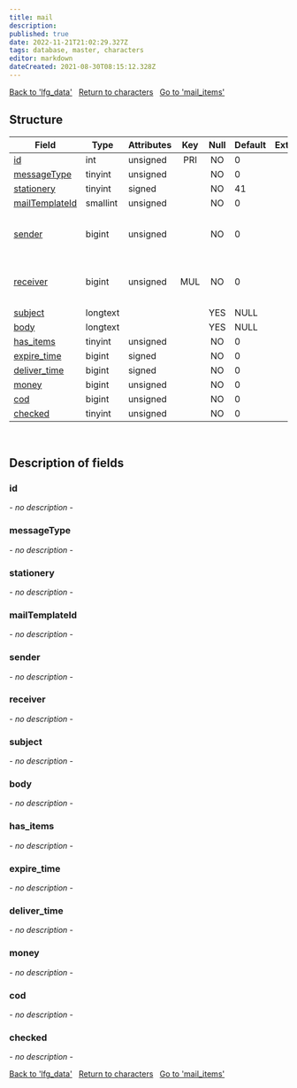 ```yaml
---
title: mail
description: 
published: true
date: 2022-11-21T21:02:29.327Z
tags: database, master, characters
editor: markdown
dateCreated: 2021-08-30T08:15:12.328Z
---
```


<a href="https://trinitycore.info/en/database/master/characters/lfg_data" class="mt-5 v-btn v-btn--depressed v-btn--flat v-btn--outlined theme--light v-size--default darkblue--text text--lighten-3"><span class="v-btn__content"><i aria-hidden="true" class="v-icon notranslate v-icon--left mdi mdi-arrow-left theme--light"></i><span>Back to 'lfg_data'</span></span></a>&nbsp;&nbsp;&nbsp;<a href="https://trinitycore.info/en/database/master/characters/home" class="mt-5 v-btn v-btn--depressed v-btn--flat v-btn--outlined theme--light v-size--default darkblue--text text--lighten-3"><span class="v-btn__content"><i aria-hidden="true" class="v-icon notranslate v-icon--left mdi mdi-home-outline theme--light"></i><span>Return to characters</span></span></a>&nbsp;&nbsp;&nbsp;<a href="https://trinitycore.info/en/database/master/characters/mail_items" class="mt-5 v-btn v-btn--depressed v-btn--flat v-btn--outlined theme--light v-size--default darkblue--text text--lighten-3"><span class="v-btn__content"><span>Go to 'mail_items'</span><i aria-hidden="true" class="v-icon notranslate v-icon--right mdi mdi-arrow-right theme--light"></i></span></a>

## Structure

| Field | Type | Attributes | Key | Null | Default | Extra | Comment |
| --- | --- | --- | :---: | :---: | --- | --- | --- |
| [id](#id) | int | unsigned | PRI | NO | 0 |  | Identifier |
| [messageType](#messagetype) | tinyint | unsigned |  | NO | 0 |  |  |
| [stationery](#stationery) | tinyint | signed |  | NO | 41 |  |  |
| [mailTemplateId](#mailtemplateid) | smallint | unsigned |  | NO | 0 |  |  |
| [sender](#sender) | bigint | unsigned |  | NO | 0 |  | Character Global Unique Identifier |
| [receiver](#receiver) | bigint | unsigned | MUL | NO | 0 |  | Character Global Unique Identifier |
| [subject](#subject) | longtext |  |  | YES | NULL |  |  |
| [body](#body) | longtext |  |  | YES | NULL |  |  |
| [has_items](#has_items) | tinyint | unsigned |  | NO | 0 |  |  |
| [expire_time](#expire_time) | bigint | signed |  | NO | 0 |  |  |
| [deliver_time](#deliver_time) | bigint | signed |  | NO | 0 |  |  |
| [money](#money) | bigint | unsigned |  | NO | 0 |  |  |
| [cod](#cod) | bigint | unsigned |  | NO | 0 |  |  |
| [checked](#checked) | tinyint | unsigned |  | NO | 0 |  |  |
&nbsp;
## Description of fields

### id
*- no description -*
&nbsp;

### messageType
*- no description -*
&nbsp;

### stationery
*- no description -*
&nbsp;

### mailTemplateId
*- no description -*
&nbsp;

### sender
*- no description -*
&nbsp;

### receiver
*- no description -*
&nbsp;

### subject
*- no description -*
&nbsp;

### body
*- no description -*
&nbsp;

### has_items
*- no description -*
&nbsp;

### expire_time
*- no description -*
&nbsp;

### deliver_time
*- no description -*
&nbsp;

### money
*- no description -*
&nbsp;

### cod
*- no description -*
&nbsp;

### checked
*- no description -*
&nbsp;

<a href="https://trinitycore.info/en/database/master/characters/lfg_data" class="mt-5 v-btn v-btn--depressed v-btn--flat v-btn--outlined theme--light v-size--default darkblue--text text--lighten-3"><span class="v-btn__content"><i aria-hidden="true" class="v-icon notranslate v-icon--left mdi mdi-arrow-left theme--light"></i><span>Back to 'lfg_data'</span></span></a>&nbsp;&nbsp;&nbsp;<a href="https://trinitycore.info/en/database/master/characters/home" class="mt-5 v-btn v-btn--depressed v-btn--flat v-btn--outlined theme--light v-size--default darkblue--text text--lighten-3"><span class="v-btn__content"><i aria-hidden="true" class="v-icon notranslate v-icon--left mdi mdi-home-outline theme--light"></i><span>Return to characters</span></span></a>&nbsp;&nbsp;&nbsp;<a href="https://trinitycore.info/en/database/master/characters/mail_items" class="mt-5 v-btn v-btn--depressed v-btn--flat v-btn--outlined theme--light v-size--default darkblue--text text--lighten-3"><span class="v-btn__content"><span>Go to 'mail_items'</span><i aria-hidden="true" class="v-icon notranslate v-icon--right mdi mdi-arrow-right theme--light"></i></span></a>

